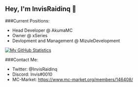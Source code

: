 ## Hey, I'm InvisRaidinq 👋

###Current Positions:
* Head Developer @ AkumaMC
* Owner @ xSeries
* Devlopment and Management @ MizuleDevelopment

[![My GitHub Statistics](https://github-readme-stats.vercel.app/api?username=InvisRaidinq&count_private=true&show_icons=true)](https://github.com/anuraghazra/github-readme-stats)

###Contact Me:
* Twitter: @InvisRaidinq
* Discord: Invis#0010
* MC-Market: https://www.mc-market.org/members/146408/
